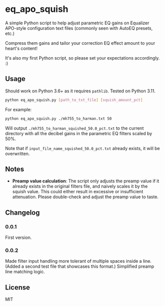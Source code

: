 # eq_apo_squish

A simple Python script to help adjust parametric EQ gains on Equalizer APO-style configuration text files (commonly seen with AutoEQ presets, etc.)

Compress them gains and tailor your correction EQ effect amount to your heart's content!

It's also my first Python script, so please set your expectations accordingly. :)

## Usage
Should work on Python 3.6+ as it requires `pathlib`. Tested on Python 3.11.

```bash
python eq_apo_squish.py [path_to_txt_file] [squish_amount_pct]
```

For example:
```bash
python eq_apo_squish.py ./mh755_to_harman.txt 50
```
Will output `./mh755_to_harman_squished_50.0_pct.txt` to the current directory with all the decibel gains in the parametric EQ filters scaled by 50%.

Note that if `input_file_name_squished_50.0_pct.txt` already exists, it will be overwritten.

## Notes
- **Preamp value calculation**: The script only adjusts the preamp value if it already exists in the original filters file, and naively scales it by the squish value. This could either result in excessive or insufficient attenuation. Please double-check and adjust the preamp value to taste.

## Changelog

### 0.0.1
First version.

### 0.0.2
Made filter input handling more tolerant of multiple spaces inside a line. (Added a second test file that showcases this format.)
Simplified preamp line matching logic.

## License
MIT